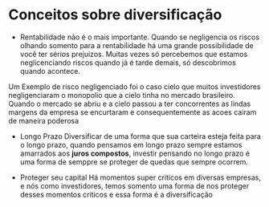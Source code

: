 # Conceitos sobre diversificação


- Rentabilidade não é o mais importante.
Quando se negligencia os riscos olhando somento para a rentabilidade há uma grande possibilidade de você ter sérios prejuizos. Muitas vezes só percebemos que estamos neglicenciando riscos quando já é tarde demais, só descobrimos quando acontece.

Um Exemplo de risco negligenciado foi o caso cielo que muitos investidores negligenciaram o monopolio que a cielo tinha no mercado brasileiro. Quando o mercado se abriu e a cielo passou a ter concorrentes as lindas margens da empresa se encurtaram e consequentemente as acoes cairam de maneira poderosa

- Longo Prazo 
Diversificar de uma forma que sua carteira esteja feita para o longo prazo, quando pensamos em longo prazo sempre estamos amarrados aos **juros compostos**, investir pensando no longo prazo é uma forma de semppre se proteger de quedas que sempre ocorrem.

- Proteger seu capital
Há momentos super criticos em diversas empresas, e nós como investidores, temos somento uma forma de nos proteger desses momentos criticos e essa forma é a diversificação